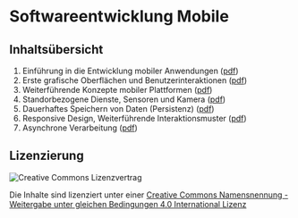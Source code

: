 # Softwareentwicklung Mobile

## Inhaltsübersicht

1. Einführung in die Entwicklung mobiler Anwendungen ([pdf](https://github.com/stefanhuber/sem/raw/master/pdf/SEM01%20Einf%C3%BChrung.pdf))
2. Erste grafische Oberflächen und Benutzerinteraktionen ([pdf](https://github.com/stefanhuber/sem/raw/master/pdf/SEM02%20Erste%20Oberfl%C3%A4chen.pdf))
3. Weiterführende Konzepte mobiler Plattformen ([pdf](https://github.com/stefanhuber/sem/raw/master/pdf/SEM03%20Weiterf%C3%BChrende%20Konzepte.pdf))
4. Standorbezogene Dienste, Sensoren und Kamera ([pdf](https://github.com/stefanhuber/sem/raw/master/pdf/SEM04%20GEO%20Sensoren%20Kamera.pdf))
5. Dauerhaftes Speichern von Daten (Persistenz) ([pdf](https://github.com/stefanhuber/sem/raw/master/pdf/SEM05%20Persistenz.pdf))
6. Responsive Design, Weiterführende Interaktionsmuster ([pdf](https://github.com/stefanhuber/sem/raw/master/pdf/SEM06%20Responsive%20Design.pdf))
7. Asynchrone Verarbeitung ([pdf](https://github.com/stefanhuber/sem/raw/master/pdf/SEM07%20Asynchrone%20Verarbeitung.pdf))

## Lizenzierung
![Creative Commons Lizenzvertrag](https://i.creativecommons.org/l/by-sa/4.0/88x31.png "Creative Commons Lizenzvertrag")

Die Inhalte sind lizenziert unter einer [Creative Commons Namensnennung - Weitergabe unter gleichen Bedingungen 4.0 International Lizenz](https://github.com/stefanhuber/sem/blob/master/LICENSE.md)


